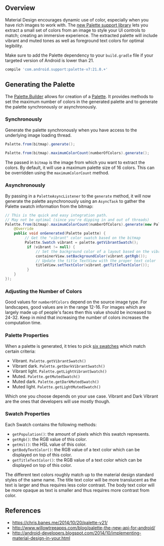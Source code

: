 ## Overview

Material Design encourages dynamic use of color, especially when you have rich images to work with. The [new Palette support library](https://www.youtube.com/watch?v=97SWYiRtF0Y&t=1903) lets you extract a small set of colors from an image to style your UI controls to match; creating an immersive experience. The extracted palette will include vibrant and muted tones as well as foreground text colors for optimal legibility.

Make sure to add the Palette dependency to your `build.gradle` file if your targeted version of Android is lower than 21.

```gradle
compile 'com.android.support:palette-v7:21.0.+'
```

## Generating the Palette

The [Palette.Builder](https://developer.android.com/reference/android/support/v7/graphics/Palette.Builder.html) allows for creation of a [Palette](https://developer.android.com/reference/android/support/v7/graphics/Palette.html). It provides methods to set the maximum number of colors in the generated palette and to generate the palette synchronously or asynchronously.

### Synchronously

Generate the palette synchronously when you have access to the underlying image loading thread. 

```java
Palette.from(bitmap).generate();
```
```java
Palette.from(bitmap).maximumColorCount(numberOfColors).generate();
```

The passed in `bitmap` is the image from which you want to extract the colors. By default, it will use a maximum palette size of 16 colors. This can be overridden using the `maximumColorCount` method.

### Asynchronously

By passing in a `PaletteAsyncListener` to the `generate` method, it will now generate the palette asynchronously using an `AsyncTask` to gather the Palette swatch information from the bitmap:

```java
// This is the quick and easy integration path. 
// May not be optimal (since you're dipping in and out of threads)
Palette.from(bitmap).maximumColorCount(numberOfColors).generate(new Palette.PaletteAsyncListener() {
    @Override
    public void onGenerated(Palette palette) {
         // Get the "vibrant" color swatch based on the bitmap
         Palette.Swatch vibrant = palette.getVibrantSwatch();
          if (vibrant != null) {
              // Set the background color of a layout based on the vibrant color
              containerView.setBackgroundColor(vibrant.getRgb());
              // Update the title TextView with the proper text color
              titleView.setTextColor(vibrant.getTitleTextColor());
          }
    }
});
```
### Adjusting the Number of Colors

Good values for `numberOfColors` depend on the source image type. For landscapes, good values are in the range 12-16. For images which are largely made up of people's faces then this value should be increased to 24-32. Keep in mind that increasing the number of colors increases the computation time.

### Palette Properties

When a palette is generated, it tries to pick [six swatches](https://developer.android.com/reference/android/support/v7/graphics/Palette.html) which match certain criteria:

 * Vibrant. `Palette.getVibrantSwatch()`
 * Vibrant dark. `Palette.getDarkVibrantSwatch()`
 * Vibrant light. `Palette.getLightVibrantSwatch()`
 * Muted. `Palette.getMutedSwatch()`
 * Muted dark. `Palette.getDarkMutedSwatch()`
 * Muted light. `Palette.getLightMutedSwatch()`

Which one you choose depends on your use case. Vibrant and Dark Vibrant are the ones that developers will use mostly though.

### Swatch Properties

Each Swatch contains the following methods:

 * `getPopulation()`: the amount of pixels which this swatch represents.
 * `getRgb()`: the RGB value of this color.
 * `getHsl()`: the HSL value of this color.
 * `getBodyTextColor()`: the RGB value of a text color which can be displayed on top of this color.
 * `getTitleTextColor()`: the RGB value of a text color which can be displayed on top of this color.

The different text colors roughly match up to the material design standard styles of the same name. The title text color will be more translucent as the text is larger and thus requires less color contrast. The body text color will be more opaque as text is smaller and thus requires more contrast from color.

## References

* <https://chris.banes.me/2014/10/20/palette-v21/>
* <http://www.willowtreeapps.com/blog/palette-the-new-api-for-android/>
* <http://android-developers.blogspot.com/2014/10/implementing-material-design-in-your.html>